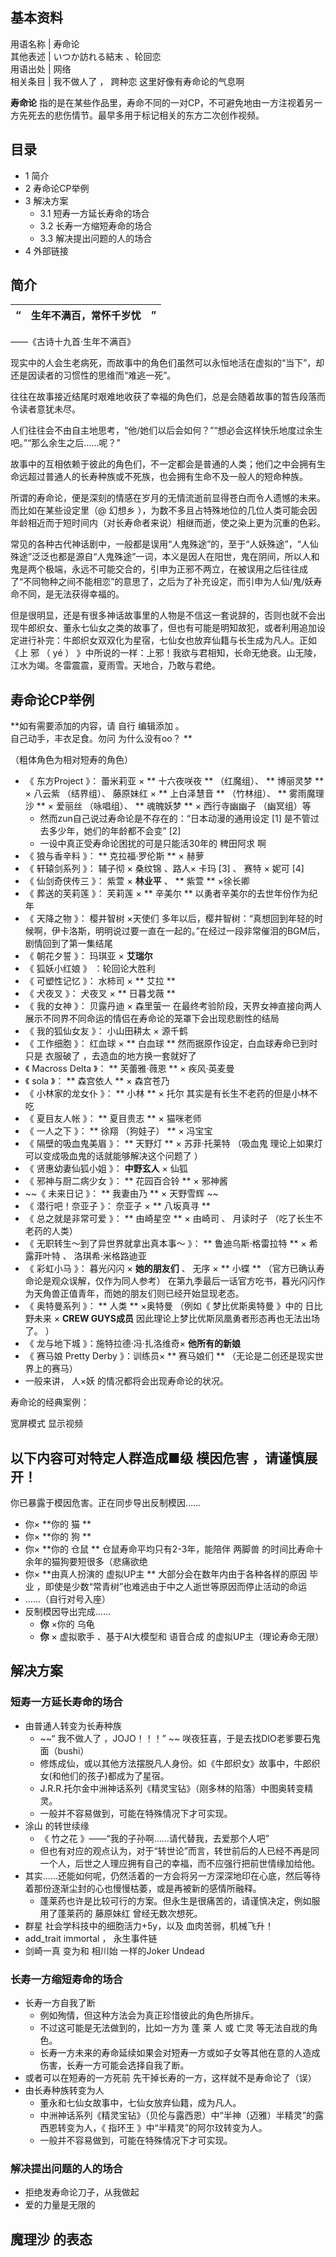 **基本资料**  
---  
用语名称  |  寿命论   
其他表述  |  いつか訪れる結末  、轮回恋   
用语出处  |  网络   
相关条目  |  我不做人了  ，  跨种恋  这里好像有寿命论的气息啊   
  
**寿命论** 指的是在某些作品里，寿命不同的一对CP，不可避免地由一方注视着另一方先死去的悲伤情节。最早多用于标记相关的东方二次创作视频。

##  目录

  * 1  简介 
  * 2  寿命论CP举例 
  * 3  解决方案 
    * 3.1  短寿一方延长寿命的场合 
    * 3.2  长寿一方缩短寿命的场合 
    * 3.3  解决提出问题的人的场合 
  * 4  外部链接 

##  简介

“  |  **生年不满百，常怀千岁忧** |  ”   
---|---|---  
——《古诗十九首·生年不满百》  
  
现实中的人会生老病死，而故事中的角色们虽然可以永恒地活在虚拟的“当下”，却还是因读者的习惯性的思维而“难逃一死”。

往往在故事接近结尾时艰难地收获了幸福的角色们，总是会随着故事的暂告段落而令读者意犹未尽。

人们往往会不由自主地思考，“他/她们以后会如何？”“想必会这样快乐地度过余生吧。”“那么余生之后......呢？”

故事中的互相依赖于彼此的角色们，不一定都会是普通的人类；他们之中会拥有生命远超过普通人的长寿种族或不死族，也会拥有生命不及一般人的短命种族。

所谓的寿命论，便是深刻的情感在岁月的无情流逝前显得苍白而令人遗憾的未来。而比如在某些设定里（@  幻想乡
），为数不多且占特殊地位的几位人类可能会因年龄相近而于短时间内（对长寿命者来说）相继而逝，使之染上更为沉重的色彩。

常见的各种古代神话剧中，一般都是误用“人鬼殊途”的，至于“人妖殊途”，“人仙殊途”泛泛也都是源自“人鬼殊途”一词，本义是因人在阳世，鬼在阴间，所以人和鬼是两个极端，永远不可能交合的，引申为正邪不两立，在被误用之后往往成了“不同物种之间不能相恋”的意思了，之后为了补充设定，而引申为人仙/鬼/妖寿命不同，是无法获得幸福的。

但是很明显，还是有很多神话故事里的人物是不信这一套说辞的，否则也就不会出现牛郎织女、董永七仙女之类的故事了，但也有可能是明知故犯，或者利用追加设定进行补完：牛郎织女双双化为星宿，七仙女也放弃仙籍与长生成为凡人。正如《上
邪  （  yé  ）  》中所说的一样：上邪！我欲与君相知，长命无绝衰。山无陵，江水为竭。冬雷震震，夏雨雪。天地合，乃敢与君绝。

##  寿命论CP举例

**如有需要添加的内容，请 自行  编辑添加  。  
自己动手，丰衣足食。勿问  为什么没有oo？  **

（粗体角色为相对短寿的角色）

  * 《  东方Project  》：  蕾米莉亚  × ** 十六夜咲夜  ** （红魔组）、 ** 博丽灵梦  ** ×  八云紫  （结界组）、  藤原妹红  × ** 上白泽慧音  ** （竹林组）、 ** 雾雨魔理沙  ** ×  爱丽丝  （咏唱组）、 ** 魂魄妖梦  ** ×  西行寺幽幽子  （幽冥组）等 
    * 然而zun自己说过寿命论是不存在的：“日本动漫的通用设定  [1]  是不管过去多少年，她们的年龄都不会变”  [2] 
    * 一设中真正受寿命论困扰的可是只能活30年的  稗田阿求  啊 
  * 《  狼与香辛料  》： ** 克拉福·罗伦斯  ** ×  赫萝 
  * 《  轩辕剑系列  》：  辅子彻  ×  桑纹锦  、路人×  卡玛  [3]  、  赛特  ×  妮可  [4] 
  * 《  仙剑奇侠传三  》：  紫萱  × **林业平** 、 ** 紫萱  ** ×徐长卿 
  * 《  葬送的芙莉莲  》：  芙莉莲  × ** 辛美尔  ** 以勇者辛美尔的去世年份作为纪年 
  * 《  天降之物  》：  樱井智树  ×天使们  多年以后，樱井智树：“真想回到年轻的时候啊，伊卡洛斯，明明说过要一直在一起的。”在经过一段非常催泪的BGM后，剧情回到了第一集结尾 
  * 《  朝花夕誓  》：  玛琪亚  × **艾瑞尔**
  * 《  狐妖小红娘  》  ：轮回论大胜利 
  * 《  可塑性记忆  》：  水柿司  × ** 艾拉  **
  * 《  犬夜叉  》：  犬夜叉  × ** 日暮戈薇  **
  * 《  我的女神  》：  贝露丹迪  ×  森里萤一  在最终考验阶段，天界女神直接向两人展示不同界不同命运的情侣在寿命论的笼罩下会出现悲剧性的结局 
  * 《  我的狐仙女友  》：  小山田耕太  ×  源千鹤 
  * 《  工作细胞  》：  红血球  × ** 白血球  ** 然而据原作设定，白血球寿命已到时只是  衣服破了  ，去造血的地方换一套就好了 
  * 《  Macross Delta  》： ** 芙蕾雅·薇恩  ** ×  疾风·英麦曼 
  * 《  sola  》： ** 森宫依人  ** ×  森宫苍乃 
  * 《  小林家的龙女仆  》： ** 小林  ** ×  托尔  其实是有长生不老药的但是小林不吃 
  * 《  夏目友人帐  》： ** 夏目贵志  ** ×  猫咪老师 
  * 《  一人之下  》： ** 徐翔  （狗娃子） ** ×  冯宝宝 
  * 《  隔壁的吸血鬼美眉  》： ** 天野灯  ** ×  苏菲·托莱特  （吸血鬼  理论上如果灯可以变成吸血鬼的话就能够解决这个问题了  ） 
  * 《  贤惠幼妻仙狐小姐  》： **中野玄人** ×  仙狐 
  * 《  邪神与厨二病少女  》： ** 花园百合铃  ** ×  邪神酱 
  * ~~《 未来日记  》： ** 我妻由乃  ** ×  天野雪辉  ~~
  * 《  潜行吧！奈亚子  》：  奈亚子  × ** 八坂真寻  **
  * 《  总之就是非常可爱  》： ** 由崎星空  ** ×  由崎司  、  月读时子  （吃了长生不老药的人类） 
  * 《  无职转生～到了异世界就拿出真本事～  》： ** 鲁迪乌斯·格雷拉特  ** ×  希露菲叶特  、  洛琪希·米格路迪亚 
  * 《  彩虹小马  》：  暮光闪闪  × **她的朋友们** 、  无序  × ** 小蝶  ** （官方已确认寿命论是观众误解，仅作为同人参考）  在第九季最后一话官方吃书，暮光闪闪作为天角兽正值青年，而她的朋友们则已经开始显现老态。 
  * 《  奥特曼系列  》： ** 人类  ** ×奥特曼 （例如《  梦比优斯奥特曼  》中的  日比野未来  × **CREW GUYS成员** 因此理论上梦比优斯凤凰勇者形态再也无法出场了。  ） 
  * 《  龙与地下城  》：施特拉德·冯·扎洛维奇× **他所有的新娘**
  * 《  赛马娘 Pretty Derby  》：训练员× ** 赛马娘们  ** （无论是二创还是现实世界上的赛马） 
  * 一般来讲，  人×妖  的情况都将会出现寿命论的状况。 

寿命论的经典案例：

宽屏模式  显示视频

以下内容可对特定人群造成■级  模因危害  ，请谨慎展开！  
---  
你已暴露于模因危害。正在同步导出反制模因……

  * 你× **你的 猫  **
  * 你× **你的 狗  **
  * 你× **你的 仓鼠  ** 仓鼠寿命平均只有2-3年，能陪伴  两脚兽  的时间比寿命十余年的猫狗要短很多（悲痛欲绝 
  * 你× **由真人扮演的 虚拟UP主  ** 大部分会在数年内由于各种各样的原因  毕业  ，即使是少数“常青树”也难逃由于中之人逝世等原因而停止活动的命运 
  * ……（自行对号入座） 
  * 反制模因导出完成…… 
    * **你** ×你的  乌龟 
    * **你** ×  虚拟歌手  、基于AI大模型和  语音合成  的虚拟UP主（理论寿命无限） 

  
  
##  解决方案

###  短寿一方延长寿命的场合

  * 由普通人转变为长寿种族 
    * ~~“ 我不做人了  ，JOJO！！！” ~~ 咲夜狂喜，于是去找DIO老爹要石鬼面（bushi） 
    * 修炼成仙，或以其他方法摆脱凡人身份。如《牛郎织女》故事中，牛郎织女(和他们的孩子)都成为了星宿。 
    * J.R.R.托尔金中洲神话系列《精灵宝钻》（刚多林的陷落）中图奥转变精灵。 
    * 一般并不容易做到，可能在特殊情况下才可实现。 
  * 涂山  的转世续缘 
    * 《  竹之花  》——“我的子孙啊……请代替我，去爱那个人吧” 
    * 但也有对应的观点认为，对于“转世论”而言，转世前后的人已经不再是同一个人，后世之人理应拥有自己的幸福，而不应强行把前世情缘加给他。 
  * 其实......还能如何呢，仍然活着的一方会将另一方深深地印在心底，然后等待着那份逐渐尘封的心也慢慢枯萎，或是再被新的感情所融释。 
    * 蓬莱药也许是比较可行的方案。但永生是很痛苦的，请谨慎决定，例如服用了蓬莱药的  藤原妹红  曾经无数次想死。 
  * 群星  社会学科技中的细胞活力+5y，以及  血肉苦弱，机械飞升！ 
  * add_trait immortal  ，  永生事件链 
  * 剑崎一真  变为和  相川始  一样的Joker Undead 

###  长寿一方缩短寿命的场合

  * 长寿一方自我了断 
    * 例如殉情，但这种方法会为真正珍惜彼此的角色所排斥。 
    * 不过这可能是无法做到的，比如一方为  蓬  莱  人  或  亡灵  等无法自戕的角色。 
    * 长寿一方未来的寿命延续如果会对短寿一方或如子女等其他在意的人造成伤害，长寿一方可能会选择自我了断。 
  * 或者可以在短寿的一方死前  先干掉长寿的一方，这样就不是寿命论了（误） 
  * 由长寿种族转变为人 
    * 董永和七仙女故事中，七仙女放弃仙籍，成为凡人。 
    * 中洲神话系列《精灵宝钻》（贝伦与露西恩）中“半神（迈雅）半精灵”的露西恩转变为人，《  指环王  》中“半精灵”的阿尔玟转变为人。 
    * 一般并不容易做到，可能在特殊情况下才可实现。 

###  解决提出问题的人的场合

  * 拒绝发寿命论刀子，从我做起 
  * 爱的力量是无限的 

魔理沙  的表态  
---  
  